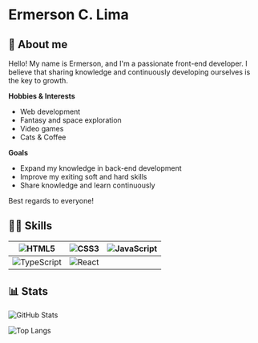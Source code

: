 # Ermerson C. Lima

## 📖 About me
Hello! My name is Ermerson, and I'm a passionate front-end developer.
I believe that sharing knowledge and continuously developing ourselves is the key to growth.

**Hobbies & Interests**  
- Web development  
- Fantasy and space exploration  
- Video games  
- Cats & Coffee

**Goals**  
- Expand my knowledge in back-end development  
- Improve my exiting soft and hard skills  
- Share knowledge and learn continuously

Best regards to everyone!

## 👨‍💻 Skills
| ![HTML5](https://img.shields.io/badge/HTML5-E34F26?style=for-the-badge&logo=html5&logoColor=white) | ![CSS3](https://img.shields.io/badge/CSS3-1572B6?style=for-the-badge&logo=css3&logoColor=white) | ![JavaScript](https://img.shields.io/badge/JavaScript-F7DF1E?style=for-the-badge&logo=javascript&logoColor=black) |
|---|---|---|
| ![TypeScript](https://img.shields.io/badge/TypeScript-007ACC?style=for-the-badge&logo=typescript&logoColor=white) | ![React](https://img.shields.io/badge/React-20232A?style=for-the-badge&logo=react&logoColor=61DAFB) |

## 📊 Stats
![GitHub Stats](https://github-readme-stats.vercel.app/api?username=ermersonclima&theme=transparent&bg_color=000000&border_color=FFFFFF&show_icons=true&icon_color=FFFFFF&title_color=FFFFFF&text_color=FFFFFF)

![Top Langs](https://github-readme-stats-git-masterrstaa-rickstaa.vercel.app/api/top-langs/?username=ermersonclima&layout=compact&bg_color=000000&border_color=FFFFFF&title_color=FFFFFF&text_color=FFFFFF)
